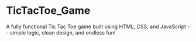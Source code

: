 # TicTacToe_Game
A fully functional Tic Tac Toe game built using HTML, CSS, and JavaScript -- simple logic, clean design, and endless fun!
